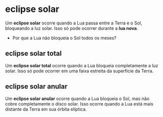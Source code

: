 # eclipse solar

Um **eclipse solar** ocorre quando a Lua passa entre a Terra e o Sol, bloqueando a luz solar. Isso só pode ocorrer durante a **lua nova**.

- Por que a Lua não bloqueia o Sol todos os meses?

## eclipse solar total

Um **eclipse solar total** ocorre quando a Lua bloqueia completamente a luz solar. Isso só pode ocorrer em uma faixa estreita da superfície da Terra.

## eclipse solar anular

Um **eclipse solar anular** ocorre quando a Lua bloqueia o Sol, mas não cobre completamente o disco solar. Isso ocorre quando a Lua está mais distante da Terra em sua órbita elíptica.